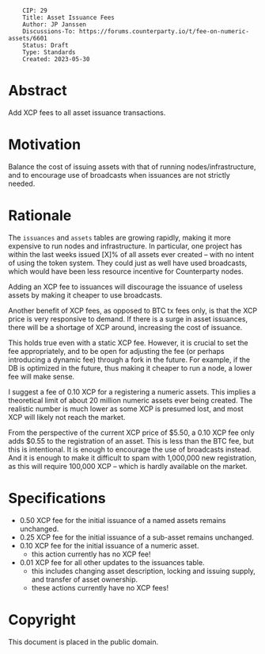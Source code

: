         CIP: 29
        Title: Asset Issuance Fees
        Author: JP Janssen
        Discussions-To: https://forums.counterparty.io/t/fee-on-numeric-assets/6601
        Status: Draft
        Type: Standards
        Created: 2023-05-30

# Abstract

Add XCP fees to all asset issuance transactions.

# Motivation

Balance the cost of issuing assets with that of running nodes/infrastructure, and to encourage use of broadcasts when issuances are not strictly needed.

# Rationale

The `issuances` and `assets` tables are growing rapidly, making it more expensive to run nodes and infrastructure. In particular, one project has within the last weeks issued [X]% of all assets ever created – with no intent of using the token system. They could just as well have used broadcasts, which would have been less resource incentive for Counterparty nodes.

Adding an XCP fee to issuances will discourage the issuance of useless assets by making it cheaper to use broadcasts.

Another benefit of XCP fees, as opposed to BTC tx fees only, is that the XCP price is very responsive to demand. If there is a surge in asset issuances, there will be a shortage of XCP around, increasing the cost of issuance.

This holds true even with a static XCP fee. However, it is crucial to set the fee appropriately, and to be open for adjusting the fee (or perhaps introducing a dynamic fee) through a fork in the future. For example, if the DB is optimized in the future, thus making it cheaper to run a node, a lower fee will make sense.

I suggest a fee of 0.10 XCP for a registering a numeric assets. This implies a theoretical limit of about 20 million numeric assets ever being created. The realistic number is much lower as some XCP is presumed lost, and most XCP will likely not reach the market.

From the perspective of the current XCP price of $5.50, a 0.10 XCP fee only adds $0.55 to the registration of an asset. This is less than the BTC fee, but this is intentional. It is enough to encourage the use of broadcasts instead. And it is enough to make it difficult to spam with 1,000,000 new registration, as this will require 100,000 XCP – which is hardly available on the market.

# Specifications

- 0.50 XCP fee for the initial issuance of a named assets remains unchanged.
- 0.25 XCP fee for the initial issuance of a sub-asset remains unchanged.
- 0.10 XCP fee for the initial issuance of a numeric asset.
  - this action currently has no XCP fee!
- 0.01 XCP fee for all other updates to the issuances table.
  - this includes changing asset description, locking and issuing supply, and transfer of asset ownership.
  - these actions currently have no XCP fees!

# Copyright

This document is placed in the public domain.
